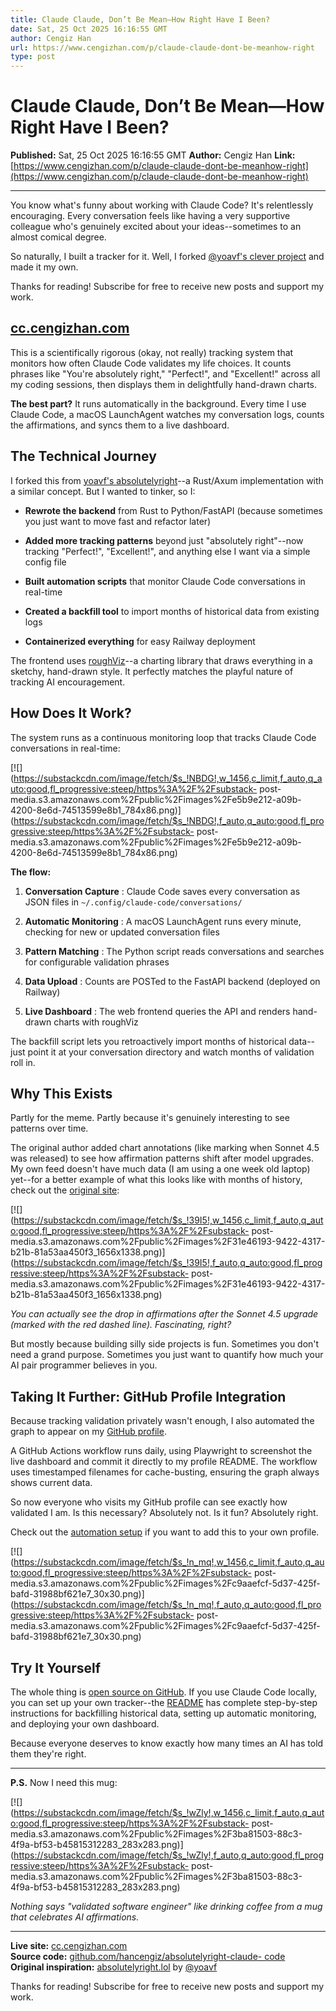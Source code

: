 ```yaml
---
title: Claude Claude, Don’t Be Mean—How Right Have I Been?
date: Sat, 25 Oct 2025 16:16:55 GMT
author: Cengiz Han
url: https://www.cengizhan.com/p/claude-claude-dont-be-meanhow-right
type: post
---
```


# Claude Claude, Don’t Be Mean—How Right Have I Been?

**Published:** Sat, 25 Oct 2025 16:16:55 GMT
**Author:** Cengiz Han
**Link:** [https://www.cengizhan.com/p/claude-claude-dont-be-meanhow-right](https://www.cengizhan.com/p/claude-claude-dont-be-meanhow-right)

---

You know what's funny about working with Claude Code? It's relentlessly
encouraging. Every conversation feels like having a very supportive colleague
who's genuinely excited about your ideas--sometimes to an almost comical
degree.

So naturally, I built a tracker for it. Well, I forked [@yoavf's clever
project](https://absolutelyright.lol/) and made it my own.

Thanks for reading! Subscribe for free to receive new posts and support my
work.

##  **[cc.cengizhan.com](https://cc.cengizhan.com/)**

This is a scientifically rigorous (okay, not really) tracking system that
monitors how often Claude Code validates my life choices. It counts phrases
like "You're absolutely right," "Perfect!", and "Excellent!" across all my
coding sessions, then displays them in delightfully hand-drawn charts.

 **The best part?** It runs automatically in the background. Every time I use
Claude Code, a macOS LaunchAgent watches my conversation logs, counts the
affirmations, and syncs them to a live dashboard.

##  **The Technical Journey**

I forked this from [yoavf's
absolutelyright](https://github.com/yoavf/absolutelyright)--a Rust/Axum
implementation with a similar concept. But I wanted to tinker, so I:

  *  **Rewrote the backend** from Rust to Python/FastAPI (because sometimes you just want to move fast and refactor later)

  *  **Added more tracking patterns** beyond just "absolutely right"--now tracking "Perfect!", "Excellent!", and anything else I want via a simple config file

  *  **Built automation scripts** that monitor Claude Code conversations in real-time

  *  **Created a backfill tool** to import months of historical data from existing logs

  *  **Containerized everything** for easy Railway deployment

The frontend uses [roughViz](https://www.jwilber.me/roughviz/)--a charting
library that draws everything in a sketchy, hand-drawn style. It perfectly
matches the playful nature of tracking AI encouragement.

##  **How Does It Work?**

The system runs as a continuous monitoring loop that tracks Claude Code
conversations in real-time:

[![](https://substackcdn.com/image/fetch/$s_!NBDG!,w_1456,c_limit,f_auto,q_auto:good,fl_progressive:steep/https%3A%2F%2Fsubstack-
post-
media.s3.amazonaws.com%2Fpublic%2Fimages%2Fe5b9e212-a09b-4200-8e6d-74513599e8b1_784x86.png)](https://substackcdn.com/image/fetch/$s_!NBDG!,f_auto,q_auto:good,fl_progressive:steep/https%3A%2F%2Fsubstack-
post-
media.s3.amazonaws.com%2Fpublic%2Fimages%2Fe5b9e212-a09b-4200-8e6d-74513599e8b1_784x86.png)

 **The flow:**

  1.  **Conversation Capture** : Claude Code saves every conversation as JSON files in `~/.config/claude-code/conversations/`

  2.  **Automatic Monitoring** : A macOS LaunchAgent runs every minute, checking for new or updated conversation files

  3.  **Pattern Matching** : The Python script reads conversations and searches for configurable validation phrases

  4.  **Data Upload** : Counts are POSTed to the FastAPI backend (deployed on Railway)

  5.  **Live Dashboard** : The web frontend queries the API and renders hand-drawn charts with roughViz

The backfill script lets you retroactively import months of historical data--
just point it at your conversation directory and watch months of validation
roll in.

##  **Why This Exists**

Partly for the meme. Partly because it's genuinely interesting to see patterns
over time.

The original author added chart annotations (like marking when Sonnet 4.5 was
released) to see how affirmation patterns shift after model upgrades. My own
feed doesn't have much data (I am using a one week old laptop) yet--for a
better example of what this looks like with months of history, check out the
[original site](https://absolutelyright.lol/):

[![](https://substackcdn.com/image/fetch/$s_!39I5!,w_1456,c_limit,f_auto,q_auto:good,fl_progressive:steep/https%3A%2F%2Fsubstack-
post-
media.s3.amazonaws.com%2Fpublic%2Fimages%2F31e46193-9422-4317-b21b-81a53aa450f3_1656x1338.png)](https://substackcdn.com/image/fetch/$s_!39I5!,f_auto,q_auto:good,fl_progressive:steep/https%3A%2F%2Fsubstack-
post-
media.s3.amazonaws.com%2Fpublic%2Fimages%2F31e46193-9422-4317-b21b-81a53aa450f3_1656x1338.png)

 _You can actually see the drop in affirmations after the Sonnet 4.5 upgrade
(marked with the red dashed line). Fascinating, right?_

But mostly because building silly side projects is fun. Sometimes you don't
need a grand purpose. Sometimes you just want to quantify how much your AI
pair programmer believes in you.

##  **Taking It Further: GitHub Profile Integration**

Because tracking validation privately wasn't enough, I also automated the
graph to appear on my [GitHub profile](https://github.com/hancengiz).

A GitHub Actions workflow runs daily, using Playwright to screenshot the live
dashboard and commit it directly to my profile README. The workflow uses
timestamped filenames for cache-busting, ensuring the graph always shows
current data.

So now everyone who visits my GitHub profile can see exactly how validated I
am. Is this necessary? Absolutely not. Is it fun? Absolutely right.

Check out the [automation
setup](https://github.com/hancengiz/hancengiz/tree/main/absolutely-right) if
you want to add this to your own profile.

[![](https://substackcdn.com/image/fetch/$s_!n_mq!,w_1456,c_limit,f_auto,q_auto:good,fl_progressive:steep/https%3A%2F%2Fsubstack-
post-
media.s3.amazonaws.com%2Fpublic%2Fimages%2Fc9aaefcf-5d37-425f-bafd-31988bf621e7_30x30.png)](https://substackcdn.com/image/fetch/$s_!n_mq!,f_auto,q_auto:good,fl_progressive:steep/https%3A%2F%2Fsubstack-
post-
media.s3.amazonaws.com%2Fpublic%2Fimages%2Fc9aaefcf-5d37-425f-bafd-31988bf621e7_30x30.png)

##  **Try It Yourself**

The whole thing is [open source on
GitHub](https://github.com/hancengiz/absolutelyright-claude-code). If you use
Claude Code locally, you can set up your own tracker--the
[README](https://github.com/hancengiz/absolutelyright-claude-code#readme) has
complete step-by-step instructions for backfilling historical data, setting up
automatic monitoring, and deploying your own dashboard.

Because everyone deserves to know exactly how many times an AI has told them
they're right.

* * *

 **P.S.** Now I need this mug:

[![](https://substackcdn.com/image/fetch/$s_!wZly!,w_1456,c_limit,f_auto,q_auto:good,fl_progressive:steep/https%3A%2F%2Fsubstack-
post-
media.s3.amazonaws.com%2Fpublic%2Fimages%2F3ba81503-88c3-4f9a-bf53-b45815312283_283x283.png)](https://substackcdn.com/image/fetch/$s_!wZly!,f_auto,q_auto:good,fl_progressive:steep/https%3A%2F%2Fsubstack-
post-
media.s3.amazonaws.com%2Fpublic%2Fimages%2F3ba81503-88c3-4f9a-bf53-b45815312283_283x283.png)

 _Nothing says "validated software engineer" like drinking coffee from a mug
that celebrates AI affirmations._

* * *

 **Live site:** [cc.cengizhan.com](https://cc.cengizhan.com/)  
 **Source code:** [github.com/hancengiz/absolutelyright-claude-
code](https://github.com/hancengiz/absolutelyright-claude-code)  
 **Original inspiration:** [absolutelyright.lol](https://absolutelyright.lol/)
by [@yoavf](https://github.com/yoavf)

Thanks for reading! Subscribe for free to receive new posts and support my
work.
